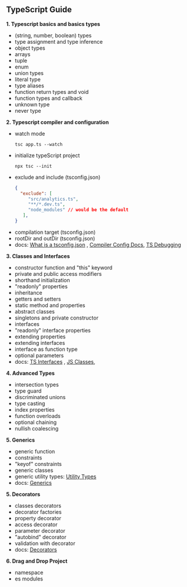 ## TypeScript Guide

**1. Typescript basics and basics types** 
   - (string, number, boolean) types
   - type assignment and type inference
   - object types
   - arrays
   - tuple
   - enum
   - union types
   - literal type
   - type aliases
   - function return types and void
   - function types and callback
   - unknown type
   - never type
     
**2. Typescript compiler and configuration**
   - watch mode
     ```
     tsc app.ts --watch
     ```
   - initialize typeScript project
     ```
     npx tsc --init
     ```
   - exclude and include (tsconfig.json)
     ```json
     {
       "exclude": [
          "src/analytics.ts",
          "**/*.dev.ts",
          "node_modules" // would be the default
        ],
     }
     ```
   - compilation target (tsconfig.json)
   - rootDir and outDir (tsconfig.json)
   - docs: [What is a tsconfig.json](https://www.typescriptlang.org/docs/handbook/tsconfig-json.html) , [Compiler Config Docs](https://www.typescriptlang.org/docs/handbook/compiler-options.html), [TS Debugging](https://code.visualstudio.com/docs/typescript/typescript-debugging)
     
**3. Classes and Interfaces** 
   - constructor function and "this" keyword
   - private and public access modifiers
   - shorthand initialization
   - "readonly" properties
   - inheritance
   - getters and setters
   - static method and properties
   - abstract classes
   - singletons and private constructor
   - interfaces
   - "readonly" interface properties
   - extending properties
   - extending interfaces
   - interface as function type
   - optional parameters
   - docs: [TS Interfaces](https://www.typescriptlang.org/docs/handbook/2/objects.html) , [JS Classes](https://developer.mozilla.org/en-US/docs/Web/JavaScript/Reference/Classes),
     
**4. Advanced Types**
   - intersection types
   - type guard
   - discriminated unions
   - type casting
   - index properties
   - function overloads
   - optional chaining
   - nullish coalescing

**5. Generics**
   - generic function
   - constraints
   - "keyof" constraints
   - generic classes
   - generic utility types: [Utility Types](https://www.typescriptlang.org/docs/handbook/utility-types.html#recordkeys-type)
   - docs: [Generics](https://www.typescriptlang.org/docs/handbook/2/generics.html)

**5. Decorators**
   - classes decorators
   - decorator factories
   - property decorator
   - access decorator
   - parameter decorator
   - "autobind" decorator
   - validation with decorator
   - docs: [Decorators](https://www.typescriptlang.org/docs/handbook/decorators.html)

**6. Drag and Drop Project**
   - namespace
   - es modules

